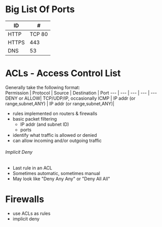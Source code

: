 
# Big List Of Ports
ID | #
--- | ---
 HTTP | TCP 80
 HTTPS | 443
 DNS | 53

# ACLs - Access Control List
Generally take the following format:  
Permission | Protocol | Source | Destination | Port
--- | --- | --- | --- | ---
DENY or ALLOW| TCP/UDP/IP, occasionally ICMP |  IP addr (or range,subnet,ANY) | IP addr (or range,subnet,ANY)| 
  
 - rules implemented on routers & firewalls
 - basic packet filtering
      - IP addr (and subnet ID)
      - ports 
 - identify what traffic is allowed or denied
 - can allow incoming and/or outgoing traffic
###### Implicit Deny
 - Last rule in an ACL
 - Sometimes automatic, sometimes manual
 - May look like "Deny Any Any" or "Deny All All"
 
# Firewalls
 - use ACLs as rules
 - implicit deny
 
